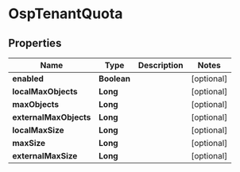 # OspTenantQuota

## Properties
Name | Type | Description | Notes
------------ | ------------- | ------------- | -------------
**enabled** | **Boolean** |  |  [optional]
**localMaxObjects** | **Long** |  |  [optional]
**maxObjects** | **Long** |  |  [optional]
**externalMaxObjects** | **Long** |  |  [optional]
**localMaxSize** | **Long** |  |  [optional]
**maxSize** | **Long** |  |  [optional]
**externalMaxSize** | **Long** |  |  [optional]
